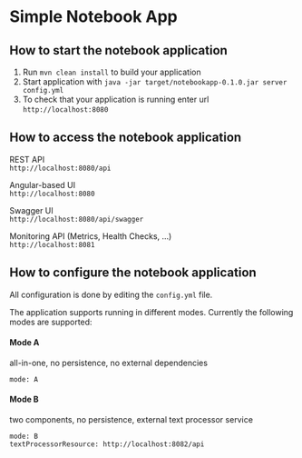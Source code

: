 # Simple Notebook App

## How to start the notebook application

1. Run `mvn clean install` to build your application
2. Start application with `java -jar target/notebookapp-0.1.0.jar server config.yml`
3. To check that your application is running enter url `http://localhost:8080` 

## How to access the notebook application
REST API  
`http://localhost:8080/api`

Angular-based UI  
`http://localhost:8080`

Swagger UI  
`http://localhost:8080/api/swagger`

Monitoring API (Metrics, Health Checks, ...)  
`http://localhost:8081`

## How to configure the notebook application
All configuration is done by editing the `config.yml` file.

The application supports running in different modes. Currently the following modes are supported:

#### Mode A

all-in-one, no persistence, no external dependencies  

```
mode: A
```

#### Mode B

two components, no persistence, external text processor service  

```
mode: B
textProcessorResource: http://localhost:8082/api
```